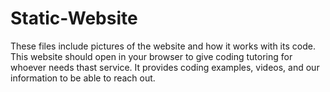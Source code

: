 # Static-Website
These files include pictures of the website and how it works with its code. This website should open in your browser to give coding tutoring for whoever needs thast service. It provides coding examples, videos, and our information to be able to reach out. 
